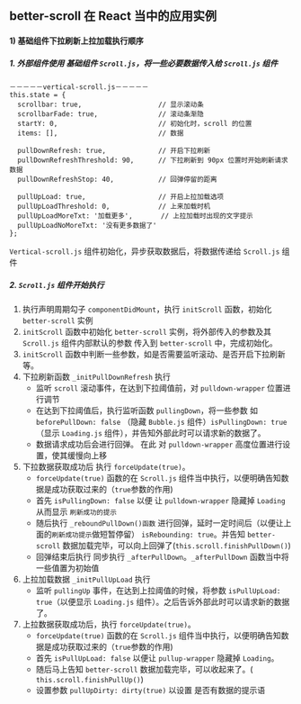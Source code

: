 ## better-scroll 在 React 当中的应用实例

#### 1) 基础组件下拉刷新上拉加载执行顺序
##### 1. 外部组件使用 基础组件 `Scroll.js`，将一些必要数据传入给 `Scroll.js` 组件
```
－－－－－vertical-scroll.js－－－－－
this.state = {
  scrollbar: true,                   // 显示滚动条
  scrollbarFade: true,               // 滚动条渐隐
  startY: 0,                         // 初始化时，scroll 的位置
  items: [],                         // 数据

  pullDownRefresh: true,             // 开启下拉刷新
  pullDownRefreshThreshold: 90,      // 下拉刷新到 90px 位置时开始刷新请求数据
  pullDownRefreshStop: 40,           // 回弹停留的距离
    
  pullUpLoad: true,                  // 开启上拉加载选项
  pullUpLoadThreshold: 0,            // 上来加载时机
  pullUpLoadMoreTxt: '加载更多',       // 上拉加载时出现的文字提示
  pullUpLoadNoMoreTxt: '没有更多数据了'
};
```

`Vertical-scroll.js` 组件初始化，异步获取数据后，将数据传递给 `Scroll.js` 组件

##### 2. `Scroll.js` 组件开始执行
1. 执行声明周期勾子 `componentDidMount`，执行 `initScroll` 函数，初始化 `better-scroll` 实例
2. `initScroll` 函数中初始化 `better-scroll` 实例，将外部传入的参数及其 `Scroll.js` 组件内部默认的参数 传入到 `better-scroll` 中，完成初始化。
3. `initScroll` 函数中判断一些参数，如是否需要监听滚动、是否开启下拉刷新等。
4. 下拉刷新函数 `_initPullDownRefresh` 执行
    * 监听 `scroll` 滚动事件，在达到下拉阈值前，对 `pulldown-wrapper` 位置进行调节
    * 在达到下拉阈值后，执行监听函数 `pullingDown`，将一些参数 如 `beforePullDown: false` （隐藏 `Bubble.js` 组件）`isPullingDown: true`（显示 `Loading.js` 组件），并告知外部此时可以请求新的数据了。
    * 数据请求成功后会进行回弹。 在此 对 `pulldown-wrapper` 高度位置进行设置，使其缓慢向上移
5. 下拉数据获取成功后 执行 `forceUpdate(true)`。
    * `forceUpdate(true)` 函数的在 `Scroll.js` 组件当中执行，以便明确告知数据是成功获取过来的（`true`参数的作用)
    * 首先 `isPullingDown: false` 以便 让 `pulldown-wrapper` 隐藏掉 `Loading` 从而显示 `刷新成功的提示`
    * 随后执行 `_reboundPullDown()函数` 进行回弹，延时一定时间后（以便让上面的`刷新成功提示`做短暂停留） `isRebounding: true`。并告知 `better-scroll` 数据加载完毕，可以向上回弹了(`this.scroll.finishPullDown()`)
    * 回弹结束后执行 同步执行 `_afterPullDown`。`_afterPullDown` 函数当中将一些值置为初始值
4. 上拉加载数据 `_initPullUpLoad` 执行
    * 监听 `pullingUp` 事件，在达到上拉阈值的时候，将参数 `isPullUpLoad: true`（以便显示 `Loading.js` 组件）。之后告诉外部此时可以请求新的数据了。
5. 上拉数据获取成功后，执行 `forceUpdate(true)`。
    * `forceUpdate(true)` 函数的在 `Scroll.js` 组件当中执行，以便明确告知数据是成功获取过来的（`true`参数的作用)
    * 首先 `isPullUpLoad: false` 以便让 `pullup-wrapper` 隐藏掉 `Loading`。
    * 随后马上告知 `better-scroll` 数据加载完毕，可以收起来了。(` this.scroll.finishPullUp()`)
    * 设置参数 `pullUpDirty: dirty(true)` 以设置 是否有数据的提示语
